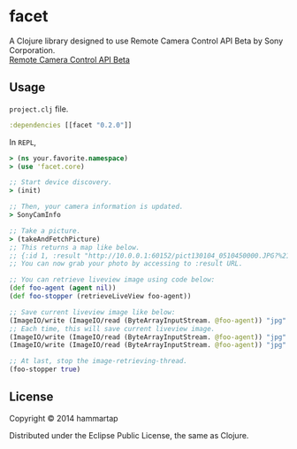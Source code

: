 # facet

A Clojure library designed to use Remote Camera Control API Beta by Sony Corporation.  
[Remote Camera Control API Beta](https://developer.sony.com/develop/cameras/)


## Usage
`project.clj` file.
```clj
:dependencies [[facet "0.2.0"]]
```

In `REPL`, 
```clj
> (ns your.favorite.namespace)
> (use 'facet.core)

;; Start device discovery.
> (init)

;; Then, your camera information is updated.
> SonyCamInfo

;; Take a picture.
> (takeAndFetchPicture)
;; This returns a map like below.
;; {:id 1, :result "http://10.0.0.1:60152/pict130104_0510450000.JPG?%211234%21http%2dget%3a%2a%3aimage%2fjpeg%3a%2a%21%21%21%21%21"}
;; You can now grab your photo by accessing to :result URL.

;; You can retrieve liveview image using code below:
(def foo-agent (agent nil))
(def foo-stopper (retrieveLiveView foo-agent))

;; Save current liveview image like below:
(ImageIO/write (ImageIO/read (ByteArrayInputStream. @foo-agent)) "jpg" (File. "foo.jpg"))
;; Each time, this will save current liveview image.
(ImageIO/write (ImageIO/read (ByteArrayInputStream. @foo-agent)) "jpg" (File. "foo.jpg"))
(ImageIO/write (ImageIO/read (ByteArrayInputStream. @foo-agent)) "jpg" (File. "foo.jpg"))

;; At last, stop the image-retrieving-thread.
(foo-stopper true)
```


## License

Copyright © 2014 hammartap

Distributed under the Eclipse Public License, the same as Clojure.
